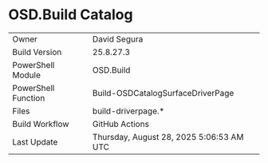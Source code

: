 ﻿# OSD.Build Catalog

| | |
|-|-|
| Owner | David Segura |
| Build Version | 25.8.27.3 |
| PowerShell Module | OSD.Build |
| PowerShell Function | Build-OSDCatalogSurfaceDriverPage |
| Files | build-driverpage.* |
| Build Workflow | GitHub Actions |
| Last Update | Thursday, August 28, 2025 5:06:53 AM UTC |
